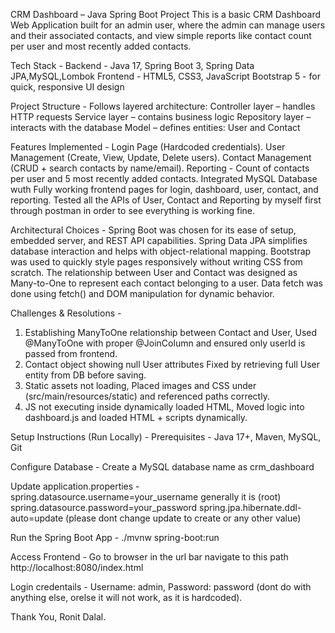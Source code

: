 CRM Dashboard – Java Spring Boot Project
This is a basic CRM Dashboard Web Application built for an admin user, where the admin can manage users and their associated contacts, 
and view simple reports like contact count per user and most recently added contacts.

Tech Stack -
Backend - Java 17, Spring Boot 3, Spring Data JPA,MySQL,Lombok
Frontend - HTML5, CSS3, JavaScript
Bootstrap 5 - for quick, responsive UI design

Project Structure -
Follows layered architecture:
Controller layer – handles HTTP requests
Service layer – contains business logic
Repository layer – interacts with the database
Model – defines entities: User and Contact

Features Implemented -
Login Page (Hardcoded credentials).
User Management (Create, View, Update, Delete users).
Contact Management (CRUD + search contacts by name/email).
Reporting  - Count of contacts per user and 5 most recently added contacts.
Integrated MySQL Database wuth Fully working frontend pages for login, dashboard, user, contact, and reporting.
Tested all the APIs of User, Contact and Reporting by myself first through postman in order to see everything is working fine.

Architectural Choices -
Spring Boot was chosen for its ease of setup, embedded server, and REST API capabilities.
Spring Data JPA simplifies database interaction and helps with object-relational mapping.
Bootstrap was used to quickly style pages responsively without writing CSS from scratch.
The relationship between User and Contact was designed as Many-to-One to represent each contact belonging to a user.
Data fetch was done using fetch() and DOM manipulation for dynamic behavior.

Challenges & Resolutions -
1. Establishing ManyToOne relationship between Contact and User, Used @ManyToOne with proper @JoinColumn and ensured only userId is passed from frontend.
2. Contact object showing null User attributes Fixed by retrieving full User entity from DB before saving.
3. Static assets not loading, Placed images and CSS under (src/main/resources/static) and referenced paths correctly.
4. JS not executing inside dynamically loaded HTML, Moved logic into dashboard.js and loaded HTML + scripts dynamically.

Setup Instructions (Run Locally) -
Prerequisites - Java 17+, Maven, MySQL, Git

Configure Database -
Create a MySQL database name as crm_dashboard

Update application.properties -
spring.datasource.username=your_username generally it is (root)
spring.datasource.password=your_password
spring.jpa.hibernate.ddl-auto=update (please dont change update to create or any other value)

Run the Spring Boot App - ./mvnw spring-boot:run

Access Frontend - Go to browser in the url bar navigate to this path http://localhost:8080/index.html

Login credentails - Username: admin, Password: password (dont do with anything else, orelse it will not work, as it is hardcoded).

Thank You,
Ronit Dalal.

